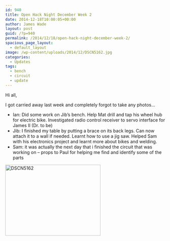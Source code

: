 ```yaml
---
id: 940
title: Open Hack Night December Week 2
date: 2014-12-18T10:00:05+00:00
author: James Wade
layout: post
guid: /?p=940
permalink: /2014/12/18/open-hack-night-december-week-2/
spacious_page_layout:
  - default_layout
image: /wp-content/uploads/2014/12/DSCN5162.jpg
categories:
  - Updates
tags:
  - bench
  - circuit
  - update
---
```

Hi all,

I got carried away last week and completely forgot to take any photos&#8230;

  * Ian: Did some work on Jib’s bench. Help Mat drill and tap his wheel hub for electric bike. Investigated radio control receiver to servo interface for James II (Dr. to be)
  * Jib: I finished my table by putting a brace on its back legs. Can now attach it to a wall if needed. Learnt how to use a jig saw. Helped Sam with his electronics project and learnt more about bikes and welding.
  * Sam: it was actually the next day that i finished the circuit that was working on &#8211; props to Paul for helping me find and identify some of the parts

[<img class="alignnone size-medium wp-image-941" src="/wp-content/uploads/2014/12/DSCN5162-300x224.jpg" alt="DSCN5162" width="300" height="224" srcset="/wp-content/uploads/2014/12/DSCN5162-300x224.jpg 300w, /wp-content/uploads/2014/12/DSCN5162-1024x766.jpg 1024w" sizes="(max-width: 300px) 100vw, 300px" />](/wp-content/uploads/2014/12/DSCN5162.jpg)